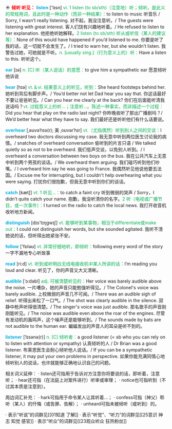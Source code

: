 ☀ <font color="red">**倾听 听见：**</font>
<font color="sky blue">**listen**</font> ['lɪsn] 
<font color="#00b050">vi. 1 listen (to sb/sth)（注意地）听；倾听。是此义的常规用词，且此时是一种动作（而非一种结果）：</font>to listen to music 听音乐 / Sorry, I wasn’t really listening. 对不起，我没注意听。/ The guests were listening with great interest. 客人们饶有兴趣地听着。/ He refused to listen to her explanation. 他拒绝听她解释。<font color="#00b050">2 listen (to sb/sth) 听从或听信（某人的建议等）：</font>None of this would have happened if you’d listened to me. 你要是听了我的话，这一切就不会发生了。/ I tried to warn her, but she wouldn’t listen. 我警告过她，可她就是不听。<font color="#00b050">n. [usually sing.]（行为意义上的）听：</font>Have a listen to this. 听听这个。

<font color="sky blue">**ear**</font> [ɪə] 
<font color="#00b050">n. [C] 听（某人说话）的意愿：</font>to give him a sympathetic ear 愿意倾听他诉说

<font color="sky blue">**hear**</font> [hɪə] 
<font color="#00b050">vt.＆vi. 结果意义上的听见，听到：</font>She heard footsteps behind her. 她听到背后有脚步声。/ You’d better not let Dad hear you say that. 你这话最好不要让爸爸听见。/ Can you hear me clearly at the back? 你们在后面能听清我说话吗？<font color="#00b050">vt. 过程意义上的听…；注意听…。陈述一种事实，而非描述一个过程：</font>Did you hear that play on the radio last night? 你昨晚收听了那出广播剧吗？/ We’d better hear what they have to say. 我们最好还是听听他们有什么话要说。
           
<font color="sky blue">**overhear**</font> [ˌəʊvəˈhɪə(r); 美 ˌoʊvərˈhɪr]
<font color="#00b050">vt.（尤指偶然）听到别人之间的交谈：</font>I overheard two doctors discussing my case. 我无意中听到两位医生讨论我的病情。/ snatches of overheard conversation 偷听到的片言只语 / We talked quietly so as not to be overheard. 我们低声交谈，以免别人听到。/ I overheard a conversation between two boys on the bus. 我在公共汽车上无意中听到两个男孩的谈话。/ We overheard them arguing. 我们碰巧听到他们吵嘴。/ I overheard him say he was going to France. 我偶然听见他说他要去法国。/ Excuse me for interrupting, but I couldn't help overhearing what you were saying. 打扰你们很抱歉，但我无意中听到你们的谈话。

<font color="sky blue">**catch**</font> [kætʃ] 
<font color="#00b050">vt. 1 听见…：</font>to catch a faint cry 听到微弱的哭声 / Sorry，I didn’t quite catch your name. 抱歉，我没听清你的名字。<font color="#00b050">2 听（电视或广播节目，或一次事件）：</font>I turned on the radio to catch the local news. 我打开收音机收听地方新闻。

<font color="sky blue">**distinguish**</font> [dɪs'tɪŋɡwɪʃ] 
<font color="#00b050">vt. 能够听到某事物，相当于differentiate或make out：</font>I could not distinguish her words, but she sounded agitated. 我听不清她说的话，但听得出她紧张不安。

<font color="sky blue">**follow**</font> ['fɒləʊ] 
<font color="#00b050">vt. 非常仔细地听，即倾听：</font>following every word of the story 一字不漏地专心听故事 

<font color="sky blue">**read**</font> [ri:d] 
<font color="#00b050">vt. 听到或听明白无线电接收机中某人所讲的话：</font>I’m reading you loud and clear. 听见了，你的声音又大又清晰。
           
<font color="sky blue">**audible**</font> [ˈɔ:dəbl]
<font color="#00b050">adj. 可被清楚听见的：</font>Her voice was barely audible above the noise. 一片嘈杂，她的声音只能勉强听得见。/ The Colonel's voice was barely audible. 上校微弱的声音几不可闻。/ There was an audible sigh of relief. 听得出来松了一口气。/ The shot was clearly audible in the silence. 寂静中枪声听得很清楚。/ The singer's voice was just audible. 那名歌手的声音刚刚能听见。/ The noise was audible even above the roar of the engines. 尽管有发动机的轰鸣声，这个噪声还是能够听到。/ The sounds made by bats are not audible to the human ear. 蝙蝠发出的声音人的耳朵是听不到的。
           
<font color="sky blue">**listener**</font> [ˈlɪsənə(r)]
<font color="#00b050">n. [C] 倾听者：</font>a good listener (= sb who you can rely on to listen with attention or sympathy) 认真倾听的人 / Dr Brian was a good listener. 布莱恩医生会耐心倾听他人说话。/ If you can be a sympathetic listener, it may put your own problems in perspective. 如果你能充满同情心地倾听别人的说话，也许就能够正确地认识自己的问题。

相关词义延伸：
· listen还可指用于告诉对方注意你将要说的话，即听着，注意听；
· hear还可指（在法庭上对案件进行）听审或审理；
· notice也可指听到（不过其本质是注意到）。

周边词汇补充：
· hark可指用于命令某人让其听着…；
· confess可指（神父）聆听（某人）的忏悔（或告罪、告解）；
· unheard可指未被倾听（或听到）的。

· 表示“听说”的词群见[[01知道 了解]]
· 表示“听觉”、“听力”的词群见[[25意识 神志 知觉 感官]]
· 表示“听众”的词群见[[23观众听众 狂热粉丝]]
